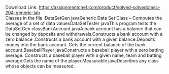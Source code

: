Download Link: https://assignmentchef.com/product/solved-solvedcmsc-204-generic-lab
<br>
Classes in the file :DataSetGen javaGeneric Data Set Class – Computes the average of a set of data valuesDataSetTester javaThis program tests the DataSetGen classBankAccount javaA bank account has a balance that can be changed by deposits and withdrawals.Constructs a bank account with a zero balance .Constructs a bank account with a given balance.Deposits money into the bank account. Gets the current balance of the bank account.BaseballPlayer javaConstructs a baseball player with a zero batting average. Constructs a baseball player with a given name, team and batting average.Gets the name of the player.Measurable javaDescribes any class whose objects can be measured.